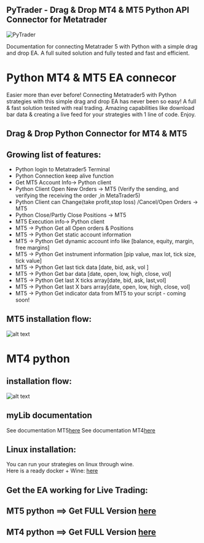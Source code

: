 ## PyTrader  - Drag & Drop MT4 & MT5  Python API Connector for Metatrader
![PyTrader](https://github.com/TheSnowGuru/PyTrader-python-mt5-trading-api-connector/blob/master/PyTrader-icon-small.png)

Documentation for connecting Metatrader 5 with Python with a simple drag and drop EA.
A full suited solution and fully tested and fast and efficient. 

# Python MT4 & MT5 EA connecor
Easier more than ever before!
Connecting Metatrader5 with Python strategies with this simple drag and drop EA has never been so easy!
A full & fast solution tested with real trading.
Amazing capabilities like download bar data & creating a live feed for your strategies with 1 line of code. 
Enjoy.

## Drag & Drop Python Connector for MT4 & MT5 
## Growing list of features:
* Python login to Metatrader5 Terminal
* Python Connection keep alive function
* Get MT5 Account Info→ Python client
* Python Client Open New Orders → MT5
 (Verify the sending, and verifying the receiving the order ,in MetaTrader5)
* Python Client can Change(take profit,stop loss) /Cancel/Open Orders → MT5
* Python Close/Partly Close Positions → MT5
* MT5 Execution info→ Python client
* MT5 → Python Get all Open orders & Positions
* MT5 → Python Get static account information
* MT5 → Python Get dynamic account info like [balance, equity, margin, free margins]
* MT5 → Python Get instrument information [pip value, max lot, tick size, tick value]
* MT5 → Python Get last tick data [date, bid, ask, vol ]
* MT5 → Python Get bar data [date, open, low, high, close, vol]
* MT5 → Python Get last X ticks array[date, bid, ask, last,vol]
* MT5 → Python Get last X bars array[date, open, low, high, close, vol]
* MT5 → Python Get indicator data from MT5 to your script - coming soon!

## MT5 installation flow:
![alt text](https://github.com/TheSnowGuru/PyTrader-python-mt5-trading-api-connector/blob/master/Pytrader_API_installation_MT5.png  "Installation flow")

# MT4 python 
## installation flow:
![alt text](https://github.com/TheSnowGuru/PyTrader-python-mt5-trading-api-connector/blob/master/Pytrader_API_installation_MT4.png  "Installation flow")

## myLib documentation
See documentation  MT5[here](https://github.com/TheSnowGuru/PyTrader-python-mt4-mt5-trading-api-connector-drag-n-drop/blob/master/Pytrader_API%20for%20MT5.pdf)
See documentation  MT4[here](https://github.com/TheSnowGuru/PyTrader-python-mt4-mt5-trading-api-connector-drag-n-drop/blob/master/Pytrader_API%20for%20MT4.pdf)

## Linux installation: 
You can run your strategies on linux through wine.    
Here is a ready docker + Wine:   [here](https://hub.docker.com/r/scottyhardy/docker-wine/)  

## Get the EA working for Live Trading:
## MT5 python ==> Get FULL Version [here](https://www.mql5.com/en/market/product/58259)
## MT4 python ==> Get FULL Version [here](https://www.mql5.com/en/market/product/58254)




